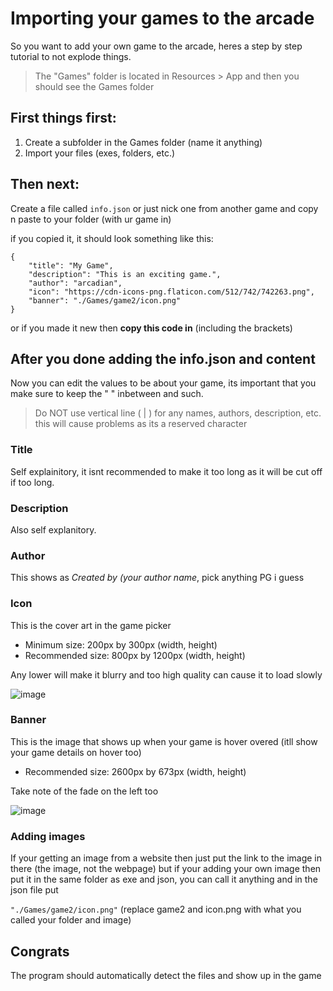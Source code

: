 # Importing your games to the arcade

So you want to add your own game to the arcade, heres a step by step tutorial to not explode things.

> The "Games" folder is located in Resources > App and then you should see the Games folder

## First things first:
1. Create a subfolder in the Games folder (name it anything)
2. Import your files (exes, folders, etc.)

## Then next:
Create a file called
` info.json `
or just nick one from another game and copy n paste to your folder (with ur game in)

if you copied it, it should look something like this: 
```
{
    "title": "My Game",
    "description": "This is an exciting game.",
    "author": "arcadian",
    "icon": "https://cdn-icons-png.flaticon.com/512/742/742263.png",
    "banner": "./Games/game2/icon.png"
}
```
or if you made it new then **copy this code in** (including the brackets)

## After you done adding the info.json and content 
Now you can edit the values to be about your game, its important that you make sure to keep the " " inbetween and such.

> Do NOT use vertical line ( | ) for any names, authors, description, etc. this will cause problems as its a reserved character

### Title
Self explainitory, it isnt recommended to make it too long as it will be cut off if too long.

### Description
Also self explanitory.

### Author
This shows as *Created by (your author name*, pick anything PG i guess

### Icon
This is the cover art in the game picker

- Minimum size: 200px by 300px (width, height)
- Recommended size: 800px by 1200px (width, height)

Any lower will make it blurry and too high quality can cause it to load slowly

![image](https://github.com/vixenowo/arcade/assets/121322529/94ce65a7-f07a-430f-97a1-8c0412d63c52)

### Banner
This is the image that shows up when your game is hover overed (itll show your game details on hover too)

- Recommended size: 2600px by 673px (width, height)

Take note of the fade on the left too

![image](https://github.com/vixenowo/arcade/assets/121322529/189bc3d1-a1b3-4ad2-a3fb-4757515c879c)

### Adding images

If your getting an image from a website then just put the link to the image in there (the image, not the webpage)
but if your adding your own image then put it in the same folder as exe and json, you can call it anything and in the json file put

`"./Games/game2/icon.png"`
(replace game2 and icon.png with what you called your folder and image)

## Congrats
The program should automatically detect the files and show up in the game
